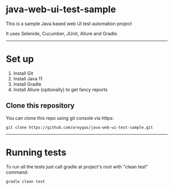 # java-web-ui-test-sample
This is a sample  Java based web UI test automation project

It uses Selenide, Cucumber, JUnit, Allure and Gradle.


---

# Set up #

1. Install Git
2. Install Java 11
3. Install Gradle
4. Install Allure (optionally) to get fancy reports

## Clone this repository

You can clone this repo using git console via https:
```
git clone https://github.com/aroygas/java-web-ui-test-sample.git
```

---

# Running tests #

To run all the tests just call gradle at project's root with "clean test" command:
```
gradle clean test
```